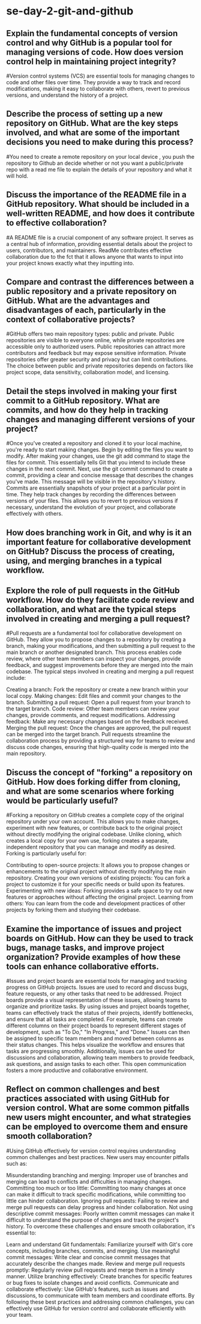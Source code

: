 # se-day-2-git-and-github
## Explain the fundamental concepts of version control and why GitHub is a popular tool for managing versions of code. How does version control help in maintaining project integrity?
#Version control systems (VCS) are essential tools for managing changes to code and other files over time. They provide a way to track and record modifications, making it easy to collaborate with others, revert to previous versions, and understand the history of a project.

## Describe the process of setting up a new repository on GitHub. What are the key steps involved, and what are some of the important decisions you need to make during this process?
#You need to create a remote repository on your local device , you push the repository to Github an decide whether or not you want a public/private repo with a read me file to explain the details of your repository and what it will hold.

## Discuss the importance of the README file in a GitHub repository. What should be included in a well-written README, and how does it contribute to effective collaboration?
#A README file is a crucial component of any software project. It serves as a central hub of information, providing essential details about the project to users, contributors, and maintainers. ReadMe contributes effective collaboration due to the fct that it allows anyone that wants to input into your project knows exactly what they inputting into.

## Compare and contrast the differences between a public repository and a private repository on GitHub. What are the advantages and disadvantages of each, particularly in the context of collaborative projects?
#GitHub offers two main repository types: public and private. Public repositories are visible to everyone online, while private repositories are accessible only to authorized users. Public repositories can attract more contributors and feedback but may expose sensitive information. Private repositories offer greater security and privacy but can limit contributions. The choice between public and private repositories depends on factors like project scope, data sensitivity, collaboration model, and licensing.


## Detail the steps involved in making your first commit to a GitHub repository. What are commits, and how do they help in tracking changes and managing different versions of your project?
#Once you've created a repository and cloned it to your local machine, you're ready to start making changes. Begin by editing the files you want to modify. After making your changes, use the git add command to stage the files for commit. This essentially tells Git that you intend to include these changes in the next commit. Next, use the git commit command to create a commit, providing a clear and concise message that describes the changes you've made. This message will be visible in the repository's history. Commits are essentially snapshots of your project at a particular point in time. They help track changes by recording the differences between versions of your files. This allows you to revert to previous versions if necessary, understand the evolution of your project, and collaborate effectively with others.
## How does branching work in Git, and why is it an important feature for collaborative development on GitHub? Discuss the process of creating, using, and merging branches in a typical workflow.

## Explore the role of pull requests in the GitHub workflow. How do they facilitate code review and collaboration, and what are the typical steps involved in creating and merging a pull request?
#Pull requests are a fundamental tool for collaborative development on GitHub. They allow you to propose changes to a repository by creating a branch, making your modifications, and then submitting a pull request to the main branch or another designated branch. This process enables code review, where other team members can inspect your changes, provide feedback, and suggest improvements before they are merged into the main codebase. The typical steps involved in creating and merging a pull request include:

Creating a branch: Fork the repository or create a new branch within your local copy.
Making changes: Edit files and commit your changes to the branch.
Submitting a pull request: Open a pull request from your branch to the target branch.
Code review: Other team members can review your changes, provide comments, and request modifications.
Addressing feedback: Make any necessary changes based on the feedback received.
Merging the pull request: Once the changes are approved, the pull request can be merged into the target branch.
Pull requests streamline the collaboration process by providing a structured way for teams to review and discuss code changes, ensuring that high-quality code is merged into the main repository.


## Discuss the concept of "forking" a repository on GitHub. How does forking differ from cloning, and what are some scenarios where forking would be particularly useful?
#Forking a repository on GitHub creates a complete copy of the original repository under your own account. This allows you to make changes, experiment with new features, or contribute back to the original project without directly modifying the original codebase. Unlike cloning, which creates a local copy for your own use, forking creates a separate, independent repository that you can manage and modify as desired. Forking is particularly useful for:

Contributing to open-source projects: It allows you to propose changes or enhancements to the original project without directly modifying the main repository.
Creating your own versions of existing projects: You can fork a project to customize it for your specific needs or build upon its features.
Experimenting with new ideas: Forking provides a safe space to try out new features or approaches without affecting the original project.
Learning from others: You can learn from the code and development practices of other projects by forking them and studying their codebase.


## Examine the importance of issues and project boards on GitHub. How can they be used to track bugs, manage tasks, and improve project organization? Provide examples of how these tools can enhance collaborative efforts.
#Issues and project boards are essential tools for managing and tracking progress on GitHub projects. Issues are used to record and discuss bugs, feature requests, or any other tasks that need to be addressed. Project boards provide a visual representation of these issues, allowing teams to organize and prioritize tasks. By using issues and project boards together, teams can effectively track the status of their projects, identify bottlenecks, and ensure that all tasks are completed. For example, teams can create different columns on their project boards to represent different stages of development, such as "To Do," "In Progress," and "Done." Issues can then be assigned to specific team members and moved between columns as their status changes. This helps visualize the workflow and ensures that tasks are progressing smoothly. Additionally, issues can be used for discussions and collaboration, allowing team members to provide feedback, ask questions, and assign tasks to each other. This open communication fosters a more productive and collaborative environment.

## Reflect on common challenges and best practices associated with using GitHub for version control. What are some common pitfalls new users might encounter, and what strategies can be employed to overcome them and ensure smooth collaboration?
#Using GitHub effectively for version control requires understanding common challenges and best practices. New users may encounter pitfalls such as:

Misunderstanding branching and merging: Improper use of branches and merging can lead to conflicts and difficulties in managing changes.
Committing too much or too little: Committing too many changes at once can make it difficult to track specific modifications, while committing too little can hinder collaboration.
Ignoring pull requests: Failing to review and merge pull requests can delay progress and hinder collaboration.
Not using descriptive commit messages: Poorly written commit messages can make it difficult to understand the purpose of changes and track the project's history.
To overcome these challenges and ensure smooth collaboration, it's essential to:

Learn and understand Git fundamentals: Familiarize yourself with Git's core concepts, including branches, commits, and merging.
Use meaningful commit messages: Write clear and concise commit messages that accurately describe the changes made.
Review and merge pull requests promptly: Regularly review pull requests and merge them in a timely manner.
Utilize branching effectively: Create branches for specific features or bug fixes to isolate changes and avoid conflicts.
Communicate and collaborate effectively: Use GitHub's features, such as issues and discussions, to communicate with team members and coordinate efforts.
By following these best practices and addressing common challenges, you can effectively use GitHub for version control and collaborate efficiently with your team.
